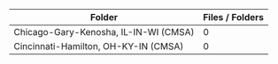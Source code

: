| Folder                                |   Files / Folders |
|---------------------------------------|-------------------|
| Chicago-Gary-Kenosha, IL-IN-WI (CMSA) |                 0 |
| Cincinnati-Hamilton, OH-KY-IN (CMSA)  |                 0 |